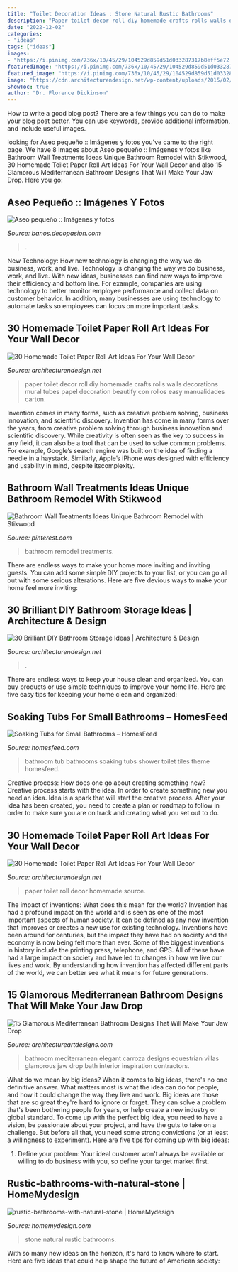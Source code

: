 ```yaml
---
title: "Toilet Decoration Ideas : Stone Natural Rustic Bathrooms"
description: "Paper toilet decor roll diy homemade crafts rolls walls decorations mural tubes papel decoration beautify con rollos easy manualidades carton"
date: "2022-12-02"
categories:
- "ideas"
tags: ["ideas"]
images:
- "https://i.pinimg.com/736x/10/45/29/104529d859d51d033287317b8eff5e72.jpg"
featuredImage: "https://i.pinimg.com/736x/10/45/29/104529d859d51d033287317b8eff5e72.jpg"
featured_image: "https://i.pinimg.com/736x/10/45/29/104529d859d51d033287317b8eff5e72.jpg"
image: "https://cdn.architecturendesign.net/wp-content/uploads/2015/02/AD-Toilet-Paper-Roll-Wall-Art-11.jpg"
ShowToc: true
author: "Dr. Florence Dickinson"
---
```



How to write a good blog post?
There are a few things you can do to make your blog post better. You can use keywords, provide additional information, and include useful images.

	

		
looking for Aseo pequeño :: Imágenes y fotos you've came to the right page. We have 8 Images about Aseo pequeño :: Imágenes y fotos like Bathroom Wall Treatments Ideas Unique Bathroom Remodel with Stikwood, 30 Homemade Toilet Paper Roll Art Ideas For Your Wall Decor and also 15 Glamorous Mediterranean Bathroom Designs That Will Make Your Jaw Drop. Here you go:
		
    
## Aseo Pequeño :: Imágenes Y Fotos

<img loading=lazy src="http://banos.decopasion.com/Imagenes/aseo-pequeno.jpg" onerror="this.onerror=null;this.src='https://tse3.mm.bing.net/th?id=OIP.AVZ6hxnttrqQXGkdnmI_XAHaKY&amp;pid=15.1';" alt="Aseo pequeño :: Imágenes y fotos">

_Source: banos.decopasion.com_

>. 

	

New Technology: How new technology is changing the way we do business, work, and live.
Technology is changing the way we do business, work, and live. With new ideas, businesses can find new ways to improve their efficiency and bottom line. For example, companies are using technology to better monitor employee performance and collect data on customer behavior. In addition, many businesses are using technology to automate tasks so employees can focus on more important tasks.

    
## 30 Homemade Toilet Paper Roll Art Ideas For Your Wall Decor

<img loading=lazy src="https://cdn.architecturendesign.net/wp-content/uploads/2015/02/AD-Toilet-Paper-Roll-Wall-Art-4.jpg" onerror="this.onerror=null;this.src='https://tse1.mm.bing.net/th?id=OIP.T1FCiO2opA9nTT4ty2VGigHaHa&amp;pid=15.1';" alt="30 Homemade Toilet Paper Roll Art Ideas For Your Wall Decor">

_Source: architecturendesign.net_

>paper toilet decor roll diy homemade crafts rolls walls decorations mural tubes papel decoration beautify con rollos easy manualidades carton. 

	

Invention comes in many forms, such as creative problem solving, business innovation, and scientific discovery.
Invention has come in many forms over the years, from creative problem solving through business innovation and scientific discovery. While creativity is often seen as the key to success in any field, it can also be a tool that can be used to solve common problems. For example, Google’s search engine was built on the idea of finding a needle in a haystack. Similarly, Apple’s iPhone was designed with efficiency and usability in mind, despite itscomplexity.

    
## Bathroom Wall Treatments Ideas Unique Bathroom Remodel With Stikwood

<img loading=lazy src="https://i.pinimg.com/736x/10/45/29/104529d859d51d033287317b8eff5e72.jpg" onerror="this.onerror=null;this.src='https://tse4.mm.bing.net/th?id=OIP.zbDgeUuRouzlEoySJ4G2qAHaJ3&amp;pid=15.1';" alt="Bathroom Wall Treatments Ideas Unique Bathroom Remodel with Stikwood">

_Source: pinterest.com_

>bathroom remodel treatments. 

	

There are endless ways to make your home more inviting and inviting guests. You can add some simple DIY projects to your list, or you can go all out with some serious alterations. Here are five devious ways to make your home feel more inviting: 

    
## 30 Brilliant DIY Bathroom Storage Ideas | Architecture &amp; Design

<img loading=lazy src="https://cdn.architecturendesign.net/wp-content/uploads/2014/08/diy-bathroom-storage-ideas-7.jpg" onerror="this.onerror=null;this.src='https://tse1.mm.bing.net/th?id=OIP.SWMV8u34vxFvanTNIgEJhQHaNK&amp;pid=15.1';" alt="30 Brilliant DIY Bathroom Storage Ideas | Architecture &amp; Design">

_Source: architecturendesign.net_

>. 

	

There are endless ways to keep your house clean and organized. You can buy products or use simple techniques to improve your home life. Here are five easy tips for keeping your home clean and organized:

    
## Soaking Tubs For Small Bathrooms – HomesFeed

<img loading=lazy src="https://homesfeed.com/wp-content/uploads/2015/05/white-theme-small-bathroom-with-standing-corner-tub-a-toilet-fixture-a-trash-basket-from-metal-white-ceramic-tiles-for-bathroom-wall-and-floors-white-shower-curtain-a-planted-showerhead-green-bathroom-mat.jpg" onerror="this.onerror=null;this.src='https://tse2.mm.bing.net/th?id=OIP.PqArJhyYMuZqHPmoeSVRkgHaK2&amp;pid=15.1';" alt="Soaking Tubs for Small Bathrooms – HomesFeed">

_Source: homesfeed.com_

>bathroom tub bathrooms soaking tubs shower toilet tiles theme homesfeed. 

	

Creative process: How does one go about creating something new?
Creative process starts with the idea. In order to create something new you need an idea. Idea is a spark that will start the creative process. After your idea has been created, you need to create a plan or roadmap to follow in order to make sure you are on track and creating what you set out to do.

    
## 30 Homemade Toilet Paper Roll Art Ideas For Your Wall Decor

<img loading=lazy src="https://cdn.architecturendesign.net/wp-content/uploads/2015/02/AD-Toilet-Paper-Roll-Wall-Art-11.jpg" onerror="this.onerror=null;this.src='https://tse3.mm.bing.net/th?id=OIP.iDiZqP9MLY4gKJ7a1ksGUgHaLG&amp;pid=15.1';" alt="30 Homemade Toilet Paper Roll Art Ideas For Your Wall Decor">

_Source: architecturendesign.net_

>paper toilet roll decor homemade source. 

	

The impact of inventions: What does this mean for the world?
Invention has had a profound impact on the world and is seen as one of the most important aspects of human society. It can be defined as any new invention that improves or creates a new use for existing technology. Inventions have been around for centuries, but the impact they have had on society and the economy is now being felt more than ever. Some of the biggest inventions in history include the printing press, telephone, and GPS. All of these have had a large impact on society and have led to changes in how we live our lives and work. By understanding how invention has affected different parts of the world, we can better see what it means for future generations.

    
## 15 Glamorous Mediterranean Bathroom Designs That Will Make Your Jaw Drop

<img loading=lazy src="https://www.architectureartdesigns.com/wp-content/uploads/2014/12/15-Glamorous-Mediterranean-Bathroom-Designs-That-Will-Make-Your-Jaw-Drop-12-630x947.jpg" onerror="this.onerror=null;this.src='https://tse2.mm.bing.net/th?id=OIP.HYiLv5tdjgM5I-cYl_bMEQHaLI&amp;pid=15.1';" alt="15 Glamorous Mediterranean Bathroom Designs That Will Make Your Jaw Drop">

_Source: architectureartdesigns.com_

>bathroom mediterranean elegant carroza designs equestrian villas glamorous jaw drop bath interior inspiration contractors. 

	

What do we mean by big ideas?
When it comes to big ideas, there's no one definitive answer. What matters most is what the idea can do for people, and how it could change the way they live and work. 
Big ideas are those that are so great they're hard to ignore or forget. They can solve a problem that's been bothering people for years, or help create a new industry or global standard. 
To come up with the perfect big idea, you need to have a vision, be passionate about your project, and have the guts to take on a challenge. But before all that, you need some strong convictions (or at least a willingness to experiment). 
Here are five tips for coming up with big ideas: 
1) Define your problem: Your ideal customer won't always be available or willing to do business with you, so define your target market first.

    
## Rustic-bathrooms-with-natural-stone | HomeMydesign

<img loading=lazy src="https://homemydesign.com/wp-content/uploads/2016/05/rustic-bathrooms-with-natural-stone.jpg" onerror="this.onerror=null;this.src='https://tse2.mm.bing.net/th?id=OIP.CbeNCt57K0ymiVeIWkOygAHaJ4&amp;pid=15.1';" alt="rustic-bathrooms-with-natural-stone | HomeMydesign">

_Source: homemydesign.com_

>stone natural rustic bathrooms. 

	

With so many new ideas on the horizon, it's hard to know where to start. Here are five ideas that could help shape the future of American society: 

